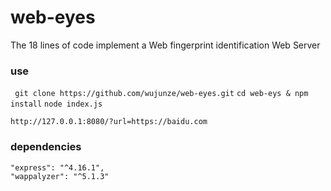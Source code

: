 # web-eyes
The 18 lines of code implement a Web fingerprint identification Web Server

### use
``` git clone https://github.com/wujunze/web-eyes.git```
``` cd web-eys & npm install ```
```node index.js ```   

```http://127.0.0.1:8080/?url=https://baidu.com```

### dependencies
    "express": "^4.16.1",
    "wappalyzer": "^5.1.3"
